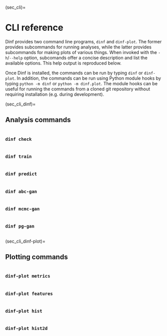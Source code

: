 (sec_cli)=
# CLI reference

Dinf provides two command line programs, `dinf` and `dinf-plot`.
The former provides subcommands for running analyses, while the latter
provides subcommands for making plots of various things.
When invoked with the `-h`/`--help` option, subcomands offer a concise
description and list the available options.
This help output is reproduced below.

Once Dinf is installed, the commands can be run by typing `dinf`
or `dinf-plot`. In addition, the commands can be run using
Python module hooks by typing `python -m dinf` or `python -m dinf.plot`.
The module hooks can be useful for running the commands from a
cloned git repository without requiring installation (e.g. during development).

(sec_cli_dinf)=
## Analysis commands

```{program-output} python -m dinf -h
```

### `dinf check`

```{program-output} python -m dinf check -h
```

### `dinf train`

```{program-output} python -m dinf train -h
```

### `dinf predict`

```{program-output} python -m dinf predict -h
```

### `dinf abc-gan`

```{program-output} python -m dinf abc-gan -h
```

### `dinf mcmc-gan`

```{program-output} python -m dinf mcmc-gan -h
```

### `dinf pg-gan`

```{program-output} python -m dinf pg-gan -h
```


(sec_cli_dinf-plot)=
## Plotting commands

```{program-output} python -m dinf.plot -h
```

### `dinf-plot metrics`

```{program-output} python -m dinf.plot metrics -h
```

### `dinf-plot features`

```{program-output} python -m dinf.plot features -h
```

### `dinf-plot hist`

```{program-output} python -m dinf.plot hist -h
```

### `dinf-plot hist2d`

```{program-output} python -m dinf.plot hist2d -h
```
